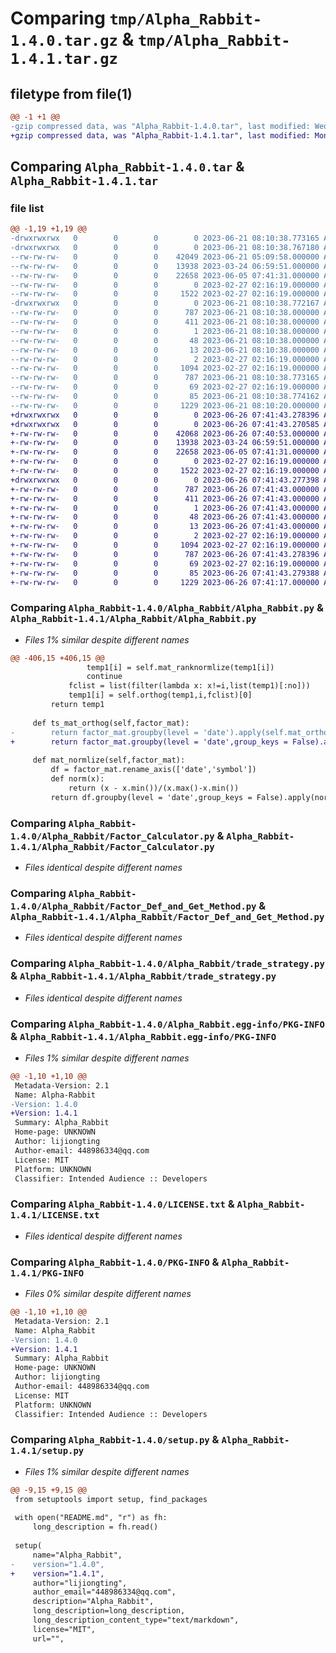 # Comparing `tmp/Alpha_Rabbit-1.4.0.tar.gz` & `tmp/Alpha_Rabbit-1.4.1.tar.gz`

## filetype from file(1)

```diff
@@ -1 +1 @@
-gzip compressed data, was "Alpha_Rabbit-1.4.0.tar", last modified: Wed Jun 21 08:10:38 2023, max compression
+gzip compressed data, was "Alpha_Rabbit-1.4.1.tar", last modified: Mon Jun 26 07:41:43 2023, max compression
```

## Comparing `Alpha_Rabbit-1.4.0.tar` & `Alpha_Rabbit-1.4.1.tar`

### file list

```diff
@@ -1,19 +1,19 @@
-drwxrwxrwx   0        0        0        0 2023-06-21 08:10:38.773165 Alpha_Rabbit-1.4.0/
-drwxrwxrwx   0        0        0        0 2023-06-21 08:10:38.767180 Alpha_Rabbit-1.4.0/Alpha_Rabbit/
--rw-rw-rw-   0        0        0    42049 2023-06-21 05:09:58.000000 Alpha_Rabbit-1.4.0/Alpha_Rabbit/Alpha_Rabbit.py
--rw-rw-rw-   0        0        0    13938 2023-03-24 06:59:51.000000 Alpha_Rabbit-1.4.0/Alpha_Rabbit/Factor_Calculator.py
--rw-rw-rw-   0        0        0    22658 2023-06-05 07:41:31.000000 Alpha_Rabbit-1.4.0/Alpha_Rabbit/Factor_Def_and_Get_Method.py
--rw-rw-rw-   0        0        0        0 2023-02-27 02:16:19.000000 Alpha_Rabbit-1.4.0/Alpha_Rabbit/__init__.py
--rw-rw-rw-   0        0        0     1522 2023-02-27 02:16:19.000000 Alpha_Rabbit-1.4.0/Alpha_Rabbit/trade_strategy.py
-drwxrwxrwx   0        0        0        0 2023-06-21 08:10:38.772167 Alpha_Rabbit-1.4.0/Alpha_Rabbit.egg-info/
--rw-rw-rw-   0        0        0      787 2023-06-21 08:10:38.000000 Alpha_Rabbit-1.4.0/Alpha_Rabbit.egg-info/PKG-INFO
--rw-rw-rw-   0        0        0      411 2023-06-21 08:10:38.000000 Alpha_Rabbit-1.4.0/Alpha_Rabbit.egg-info/SOURCES.txt
--rw-rw-rw-   0        0        0        1 2023-06-21 08:10:38.000000 Alpha_Rabbit-1.4.0/Alpha_Rabbit.egg-info/dependency_links.txt
--rw-rw-rw-   0        0        0       48 2023-06-21 08:10:38.000000 Alpha_Rabbit-1.4.0/Alpha_Rabbit.egg-info/requires.txt
--rw-rw-rw-   0        0        0       13 2023-06-21 08:10:38.000000 Alpha_Rabbit-1.4.0/Alpha_Rabbit.egg-info/top_level.txt
--rw-rw-rw-   0        0        0        2 2023-02-27 02:16:19.000000 Alpha_Rabbit-1.4.0/Alpha_Rabbit.egg-info/zip-safe
--rw-rw-rw-   0        0        0     1094 2023-02-27 02:16:19.000000 Alpha_Rabbit-1.4.0/LICENSE.txt
--rw-rw-rw-   0        0        0      787 2023-06-21 08:10:38.773165 Alpha_Rabbit-1.4.0/PKG-INFO
--rw-rw-rw-   0        0        0       69 2023-02-27 02:16:19.000000 Alpha_Rabbit-1.4.0/README.md
--rw-rw-rw-   0        0        0       85 2023-06-21 08:10:38.774162 Alpha_Rabbit-1.4.0/setup.cfg
--rw-rw-rw-   0        0        0     1229 2023-06-21 08:10:20.000000 Alpha_Rabbit-1.4.0/setup.py
+drwxrwxrwx   0        0        0        0 2023-06-26 07:41:43.278396 Alpha_Rabbit-1.4.1/
+drwxrwxrwx   0        0        0        0 2023-06-26 07:41:43.270585 Alpha_Rabbit-1.4.1/Alpha_Rabbit/
+-rw-rw-rw-   0        0        0    42068 2023-06-26 07:40:53.000000 Alpha_Rabbit-1.4.1/Alpha_Rabbit/Alpha_Rabbit.py
+-rw-rw-rw-   0        0        0    13938 2023-03-24 06:59:51.000000 Alpha_Rabbit-1.4.1/Alpha_Rabbit/Factor_Calculator.py
+-rw-rw-rw-   0        0        0    22658 2023-06-05 07:41:31.000000 Alpha_Rabbit-1.4.1/Alpha_Rabbit/Factor_Def_and_Get_Method.py
+-rw-rw-rw-   0        0        0        0 2023-02-27 02:16:19.000000 Alpha_Rabbit-1.4.1/Alpha_Rabbit/__init__.py
+-rw-rw-rw-   0        0        0     1522 2023-02-27 02:16:19.000000 Alpha_Rabbit-1.4.1/Alpha_Rabbit/trade_strategy.py
+drwxrwxrwx   0        0        0        0 2023-06-26 07:41:43.277398 Alpha_Rabbit-1.4.1/Alpha_Rabbit.egg-info/
+-rw-rw-rw-   0        0        0      787 2023-06-26 07:41:43.000000 Alpha_Rabbit-1.4.1/Alpha_Rabbit.egg-info/PKG-INFO
+-rw-rw-rw-   0        0        0      411 2023-06-26 07:41:43.000000 Alpha_Rabbit-1.4.1/Alpha_Rabbit.egg-info/SOURCES.txt
+-rw-rw-rw-   0        0        0        1 2023-06-26 07:41:43.000000 Alpha_Rabbit-1.4.1/Alpha_Rabbit.egg-info/dependency_links.txt
+-rw-rw-rw-   0        0        0       48 2023-06-26 07:41:43.000000 Alpha_Rabbit-1.4.1/Alpha_Rabbit.egg-info/requires.txt
+-rw-rw-rw-   0        0        0       13 2023-06-26 07:41:43.000000 Alpha_Rabbit-1.4.1/Alpha_Rabbit.egg-info/top_level.txt
+-rw-rw-rw-   0        0        0        2 2023-02-27 02:16:19.000000 Alpha_Rabbit-1.4.1/Alpha_Rabbit.egg-info/zip-safe
+-rw-rw-rw-   0        0        0     1094 2023-02-27 02:16:19.000000 Alpha_Rabbit-1.4.1/LICENSE.txt
+-rw-rw-rw-   0        0        0      787 2023-06-26 07:41:43.278396 Alpha_Rabbit-1.4.1/PKG-INFO
+-rw-rw-rw-   0        0        0       69 2023-02-27 02:16:19.000000 Alpha_Rabbit-1.4.1/README.md
+-rw-rw-rw-   0        0        0       85 2023-06-26 07:41:43.279388 Alpha_Rabbit-1.4.1/setup.cfg
+-rw-rw-rw-   0        0        0     1229 2023-06-26 07:41:17.000000 Alpha_Rabbit-1.4.1/setup.py
```

### Comparing `Alpha_Rabbit-1.4.0/Alpha_Rabbit/Alpha_Rabbit.py` & `Alpha_Rabbit-1.4.1/Alpha_Rabbit/Alpha_Rabbit.py`

 * *Files 1% similar despite different names*

```diff
@@ -406,15 +406,15 @@
                 temp1[i] = self.mat_ranknormlize(temp1[i])
                 continue
             fclist = list(filter(lambda x: x!=i,list(temp1)[:no]))
             temp1[i] = self.orthog(temp1,i,fclist)[0]
         return temp1
     
     def ts_mat_orthog(self,factor_mat):
-        return factor_mat.groupby(level = 'date').apply(self.mat_orthog)
+        return factor_mat.groupby(level = 'date',group_keys = False).apply(self.mat_orthog)
     
     def mat_normlize(self,factor_mat):
         df = factor_mat.rename_axis(['date','symbol'])
         def norm(x):
             return (x - x.min())/(x.max()-x.min())
         return df.groupby(level = 'date',group_keys = False).apply(norm)
```

### Comparing `Alpha_Rabbit-1.4.0/Alpha_Rabbit/Factor_Calculator.py` & `Alpha_Rabbit-1.4.1/Alpha_Rabbit/Factor_Calculator.py`

 * *Files identical despite different names*

### Comparing `Alpha_Rabbit-1.4.0/Alpha_Rabbit/Factor_Def_and_Get_Method.py` & `Alpha_Rabbit-1.4.1/Alpha_Rabbit/Factor_Def_and_Get_Method.py`

 * *Files identical despite different names*

### Comparing `Alpha_Rabbit-1.4.0/Alpha_Rabbit/trade_strategy.py` & `Alpha_Rabbit-1.4.1/Alpha_Rabbit/trade_strategy.py`

 * *Files identical despite different names*

### Comparing `Alpha_Rabbit-1.4.0/Alpha_Rabbit.egg-info/PKG-INFO` & `Alpha_Rabbit-1.4.1/Alpha_Rabbit.egg-info/PKG-INFO`

 * *Files 1% similar despite different names*

```diff
@@ -1,10 +1,10 @@
 Metadata-Version: 2.1
 Name: Alpha-Rabbit
-Version: 1.4.0
+Version: 1.4.1
 Summary: Alpha_Rabbit
 Home-page: UNKNOWN
 Author: lijiongting
 Author-email: 448986334@qq.com
 License: MIT
 Platform: UNKNOWN
 Classifier: Intended Audience :: Developers
```

### Comparing `Alpha_Rabbit-1.4.0/LICENSE.txt` & `Alpha_Rabbit-1.4.1/LICENSE.txt`

 * *Files identical despite different names*

### Comparing `Alpha_Rabbit-1.4.0/PKG-INFO` & `Alpha_Rabbit-1.4.1/PKG-INFO`

 * *Files 0% similar despite different names*

```diff
@@ -1,10 +1,10 @@
 Metadata-Version: 2.1
 Name: Alpha_Rabbit
-Version: 1.4.0
+Version: 1.4.1
 Summary: Alpha_Rabbit
 Home-page: UNKNOWN
 Author: lijiongting
 Author-email: 448986334@qq.com
 License: MIT
 Platform: UNKNOWN
 Classifier: Intended Audience :: Developers
```

### Comparing `Alpha_Rabbit-1.4.0/setup.py` & `Alpha_Rabbit-1.4.1/setup.py`

 * *Files 1% similar despite different names*

```diff
@@ -9,15 +9,15 @@
 from setuptools import setup, find_packages
 
 with open("README.md", "r") as fh:
     long_description = fh.read()
 
 setup(
     name="Alpha_Rabbit",
-    version="1.4.0",
+    version="1.4.1",
     author="lijiongting",
     author_email="448986334@qq.com",
     description="Alpha_Rabbit",
     long_description=long_description,
     long_description_content_type="text/markdown",
     license="MIT",
     url="",
```

